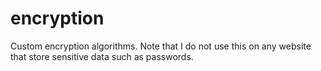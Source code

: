 # encryption
Custom encryption algorithms. Note that I do not use this on any website that store sensitive data such as passwords.
